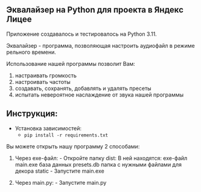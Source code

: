 ## Эквалайзер на __Python__ для проекта в Яндекс Лицее

Приложение создавалось и тестировалось на Python 3.11.

Эквалайзер - программа, позволяющая настроить аудиофайл
в режиме рельного времени.

Использование нашей программы позволит Вам:
1. настраивать громкость
2. настроивать частоты
3. создавать, сохранять, добавлять и удалять пресеты
4. испытать невероятное наслаждение от звука нашей программы 


## Инструкция:
- Установка зависимостей:
    - `pip install -r requirements.txt`

Вы можете открыть нашу программу 2 способами:

1. Через exe-файл:
        - Откройте папку dist:
            В ней находятся:
                exe-файл main.exe
                база данных presets.db
                папка с нужными файлами для декора static
        - Запустите main.exe

2. Через main.py:
        - Запустите main.py

